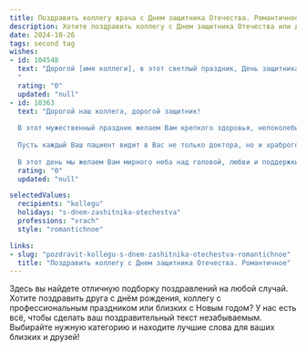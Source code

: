 ```yaml
---
title: Поздравить коллегу врача с Днем защитника Отечества. Романтичное
description: Хотите поздравить коллегу с Днем защитника Отечества или другим праздником? Наш ИИ создаст незабываемое поздравление, а вы обязательно выделитесь среди других.  
date: 2024-10-26
tags: second tag
wishes:
- id: 104548
  text: "Дорогой [имя коллеги], в этот светлый праздник, День защитника Отечества, я хочу выразить тебе свою глубочайшую благодарность и восхищение.  Твоя профессия — врачебное дело — это не просто работа, это истинное служение, требующее бесстрашия,  силы духа и нежности сердца. Ты –  хранитель жизни,  истинно мужественный человек, чьё  доброе сердце  лечит не только тело, но и душу. Пусть этот день станет для тебя наполненным радостью, теплом и любовью, и пусть  звезды всегда освещают твой путь. С праздником!
  "
  rating: "0"
  updated: "null"
- id: 10363
  text: "Дорогой наш коллега, дорогой защитник!
  
  В этот мужественный праздник желаем Вам крепкого здоровья, непоколебимой стойкости и оптимизма. Пусть Ваш белый халат будет не только символом профессии, но и доспехами, оберегающими от всех невзгод и напастей.
  
  Пусть каждый Ваш пациент видит в Вас не только доктора, но и храброго воина, сражающегося с болезнями и невзгодами. Пусть Ваша рука будет тверда, а сердце наполнено состраданием и милосердием.
  
  В этот день мы желаем Вам мирного неба над головой, любви и поддержки близких, а также неиссякаемого вдохновения и веры в свое призвание. С Днем защитника Отечества, дорогой коллега!"
  rating: "0"
  updated: "null"

selectedValues:
  recipients: "kollegu"
  holidays: "s-dnem-zashitnika-otechestva"
  professions: "vrach"
  style: "romantichnoe"

links:
- slug: "pozdravit-kollegu-s-dnem-zashitnika-otechestva-romantichnoe"
  title: "Поздравить коллегу с Днем защитника Отечества. Романтичное"
---
```


Здесь вы найдете отличную подборку поздравлений на любой случай.
Хотите поздравить друга с днём рождения, коллегу с профессиональным праздником или близких с Новым годом? У нас есть всё, чтобы сделать ваш поздравительный текст незабываемым. Выбирайте нужную категорию и находите лучшие слова для ваших близких и друзей!
